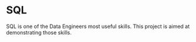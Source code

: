 # SQL

SQL is one of the Data Engineers most useful skills. This project is aimed at demonstrating those skills.
